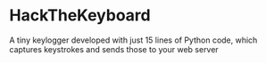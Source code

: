 # HackTheKeyboard
A tiny keylogger developed with just 15 lines of Python code, which captures keystrokes and sends those to your web server
